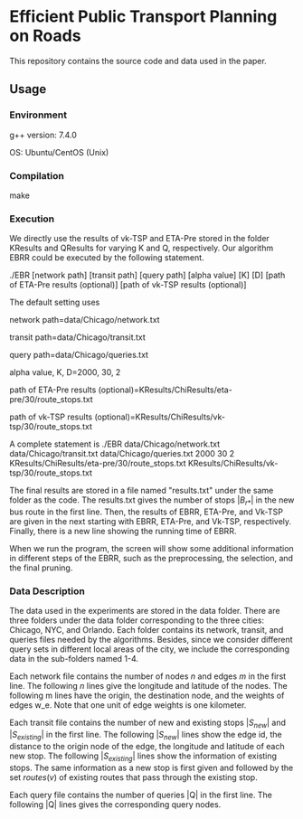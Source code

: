 Efficient Public Transport Planning on Roads
========================================================================

This repository contains the source code and data used in the paper. 

Usage
---------------

### Environment

g++ version: 7.4.0 

OS: Ubuntu/CentOS (Unix)

### Compilation

make

### Execution

We directly use the results of vk-TSP and ETA-Pre stored in the folder KResults and QResults for varying K and Q, respectively. Our algorithm EBRR could be executed by the following statement.

./EBR [network path] [transit path] [query path] [alpha value] [K] [D] [path of ETA-Pre results (optional)] [path of vk-TSP results (optional)]

The default setting uses

network path=data/Chicago/network.txt

transit path=data/Chicago/transit.txt

query path=data/Chicago/queries.txt

alpha value, K, D=2000, 30, 2

path of ETA-Pre results (optional)=KResults/ChiResults/eta-pre/30/route_stops.txt

path of vk-TSP results (optional)=KResults/ChiResults/vk-tsp/30/route_stops.txt

A complete statement is ./EBR data/Chicago/network.txt data/Chicago/transit.txt data/Chicago/queries.txt 2000 30 2 KResults/ChiResults/eta-pre/30/route_stops.txt KResults/ChiResults/vk-tsp/30/route_stops.txt

The final results are stored in a file named "results.txt" under the same folder as the code. The results.txt gives the number of stops $|B_{r*}|$ in the new bus route in the first line. Then, the results of EBRR, ETA-Pre, and Vk-TSP are given in the next starting with EBRR, ETA-Pre, and Vk-TSP, respectively. Finally, there is a new line showing the running time of EBRR.

When we run the program, the screen will show some additional information in different steps of the EBRR, such as the preprocessing, the selection, and the final pruning. 

### Data Description

The data used in the experiments are stored in the data folder. There are three folders under the data folder corresponding to the three cities: Chicago, NYC, and Orlando. Each folder contains its network, transit, and queries files needed by the algorithms. Besides, since we consider different query sets in different local areas of the city, we include the corresponding data in the sub-folders named 1-4. 

Each network file contains the number of nodes $n$ and edges $m$ in the first line. The following $n$ lines give the longitude and latitude of the nodes. The following m lines have the origin, the destination node, and the weights of edges w_e. Note that one unit of edge weights is one kilometer.

Each transit file contains the number of new and existing stops $|S_{new}|$ and $|S_{existing}|$ in the first line. The following $|S_{new}|$ lines show the edge id, the distance to the origin node of the edge, the longitude and latitude of each new stop. The following  $|S_{existing}|$ lines show the information of existing stops. The same information as a new stop is first given and followed by the set $routes(v)$ of existing routes that pass through the existing stop. 

Each query file contains the number of queries |Q| in the first line. The following |Q| lines gives the corresponding query nodes.
